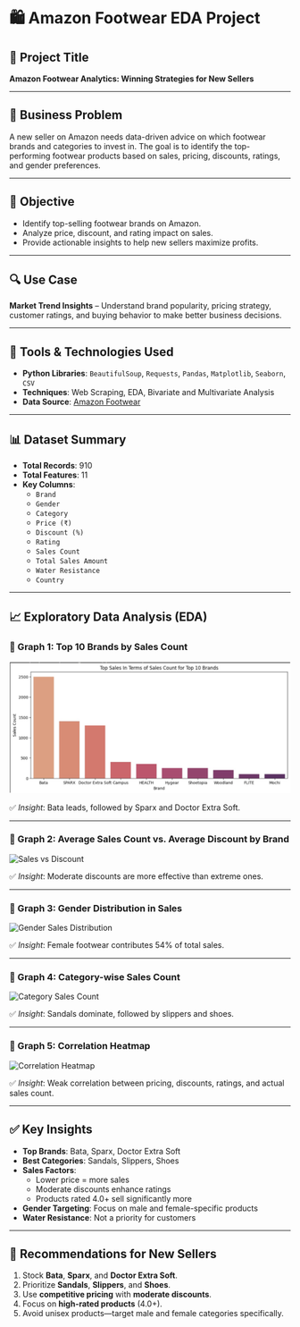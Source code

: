 # 🛍️ Amazon Footwear EDA Project

## 📌 Project Title
**Amazon Footwear Analytics: Winning Strategies for New Sellers**

---

## 🧠 Business Problem

A new seller on Amazon needs data-driven advice on which footwear brands and categories to invest in. The goal is to identify the top-performing footwear products based on sales, pricing, discounts, ratings, and gender preferences.

---

## 🎯 Objective

- Identify top-selling footwear brands on Amazon.
- Analyze price, discount, and rating impact on sales.
- Provide actionable insights to help new sellers maximize profits.

---

## 🔍 Use Case

**Market Trend Insights** – Understand brand popularity, pricing strategy, customer ratings, and buying behavior to make better business decisions.

---

## 🧰 Tools & Technologies Used

- **Python Libraries**: `BeautifulSoup`, `Requests`, `Pandas`, `Matplotlib`, `Seaborn`, `CSV`
- **Techniques**: Web Scraping, EDA, Bivariate and Multivariate Analysis
- **Data Source**: [Amazon Footwear](https://www.amazon.in/s?k=footwear)

---

## 📊 Dataset Summary

- **Total Records**: 910  
- **Total Features**: 11  
- **Key Columns**:
  - `Brand`
  - `Gender`
  - `Category`
  - `Price (₹)`
  - `Discount (%)`
  - `Rating`
  - `Sales Count`
  - `Total Sales Amount`
  - `Water Resistance`
  - `Country`

---

## 📈 Exploratory Data Analysis (EDA)

### 🔹 Graph 1: Top 10 Brands by Sales Count

![Top Brands by Sales](visuals/top_brands_sales_count.jpg)

✅ *Insight*: Bata leads, followed by Sparx and Doctor Extra Soft.

---

### 🔹 Graph 2: Average Sales Count vs. Average Discount by Brand

![Sales vs Discount](visuals/sales_vs_discount.png)

✅ *Insight*: Moderate discounts are more effective than extreme ones.

---

### 🔹 Graph 3: Gender Distribution in Sales

![Gender Sales Distribution](visuals/gender_sales_distribution.png)

✅ *Insight*: Female footwear contributes 54% of total sales.

---

### 🔹 Graph 4: Category-wise Sales Count

![Category Sales Count](visuals/category_sales_count.png)

✅ *Insight*: Sandals dominate, followed by slippers and shoes.

---

### 🔹 Graph 5: Correlation Heatmap

![Correlation Heatmap](visuals/correlation_heatmap.png)

✅ *Insight*: Weak correlation between pricing, discounts, ratings, and actual sales count.

---

## ✅ Key Insights

- **Top Brands**: Bata, Sparx, Doctor Extra Soft
- **Best Categories**: Sandals, Slippers, Shoes
- **Sales Factors**:
  - Lower price = more sales
  - Moderate discounts enhance ratings
  - Products rated 4.0+ sell significantly more
- **Gender Targeting**: Focus on male and female-specific products
- **Water Resistance**: Not a priority for customers

---

## 📝 Recommendations for New Sellers

1. Stock **Bata**, **Sparx**, and **Doctor Extra Soft**.
2. Prioritize **Sandals**, **Slippers**, and **Shoes**.
3. Use **competitive pricing** with **moderate discounts**.
4. Focus on **high-rated products** (4.0+).
5. Avoid unisex products—target male and female categories specifically.



